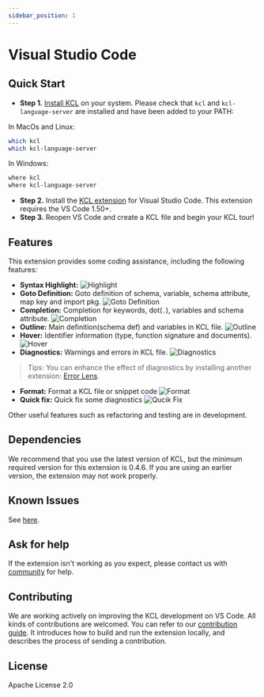 ```yaml
---
sidebar_position: 1
---
```


# Visual Studio Code

## Quick Start

- **Step 1.** [Install KCL](https://kcl-lang.io/docs/user_docs/getting-started/install) on your system. Please check that `kcl` and `kcl-language-server` are installed and have been added to your PATH:

In MacOs and Linux:
  ```bash
  which kcl
  which kcl-language-server
  ```

In Windows:
  ```bash
  where kcl
  where kcl-language-server
  ```

- **Step 2.** Install the [KCL extension](https://marketplace.visualstudio.com/items?itemName=kcl.kcl-vscode-extension) for Visual Studio Code. This extension requires the VS Code 1.50+.
- **Step 3.** Reopen VS Code and create a KCL file and begin your KCL tour!

## Features

This extension provides some coding assistance, including the following features:

- **Syntax Highlight:**
  ![Highlight](/img/docs/tools/Ide/vs-code/Highlight.png)
- **Goto Definition:** Goto definition of schema, variable, schema attribute, map key and import pkg.
  ![Goto Definition](/img/docs/tools/Ide/vs-code/GotoDef.gif)
- **Completion:** Completion for keywords, dot(`.`), variables and schema attribute.
  ![Completion](/img/docs/tools/Ide/vs-code/Completion.gif)
- **Outline:** Main definition(schema def) and variables in KCL file.
  ![Outline](/img/docs/tools/Ide/vs-code/Outline.gif)
- **Hover:** Identifier information (type, function signature and documents).
  ![Hover](/img/docs/tools/Ide/vs-code/Hover.gif)
- **Diagnostics:** Warnings and errors in KCL file.
  ![Diagnostics](/img/docs/tools/Ide/vs-code/Diagnostics.gif)

> Tips: You can enhance the effect of diagnostics by installing another extension: [Error Lens](https://marketplace.visualstudio.com/items?itemName=usernamehw.errorlens).

- **Format:** Format a KCL file or snippet code
  ![Format](/img/docs/tools/Ide/vs-code/Format.gif)
- **Quick fix:** Quick fix some diagnostics
  ![Qucik Fix](/img/docs/tools/Ide/vs-code/QuickFix.gif)

Other useful features such as refactoring and testing are in development.

## Dependencies

We recommend that you use the latest version of KCL, but the minimum required version for this extension is 0.4.6. If you are using an earlier version, the extension may not work properly.

## Known Issues

See [here](https://github.com/kcl-lang/kcl/issues/524).

## Ask for help

If the extension isn't working as you expect, please contact us with [community](https://kcl-lang.io/docs/community/intro/support) for help.

## Contributing

We are working actively on improving the KCL development on VS Code. All kinds of contributions are welcomed. You can refer to our [contribution guide](https://kcl-lang.io/docs/community/contribute). It introduces how to build and run the extension locally, and describes the process of sending a contribution.

## License

Apache License 2.0

